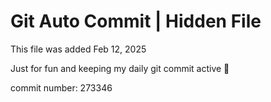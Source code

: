 # Git Auto Commit | Hidden File

This file was added Feb 12, 2025

Just for fun and keeping my daily git commit active 🤪

commit number: 273346
